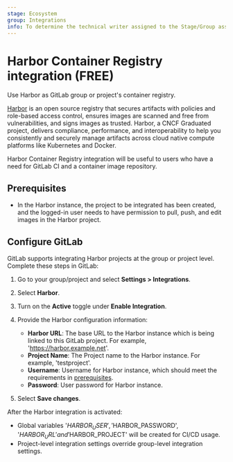 ```yaml
---
stage: Ecosystem
group: Integrations
info: To determine the technical writer assigned to the Stage/Group associated with this page, see https://about.gitlab.com/handbook/engineering/ux/technical-writing/#assignments
---
```


# Harbor Container Registry integration **(FREE)**

Use Harbor as GitLab group or project's container registry.

[Harbor](https://goharbor.io/) is an open source registry that secures artifacts with policies and role-based access control, ensures images are scanned and free from vulnerabilities, and signs images as trusted. Harbor, a CNCF Graduated project, delivers compliance, performance, and interoperability to help you consistently and securely manage artifacts across cloud native compute platforms like Kubernetes and Docker.

Harbor Container Registry integration will be useful to users who have a need for GitLab CI and a container image repository.

## Prerequisites

- In the Harbor instance, the project to be integrated has been created, and the logged-in user needs to have permission to pull, push, and edit images in the Harbor project.

## Configure GitLab

GitLab supports integrating Harbor projects at the group or project level. Complete these steps in GitLab:

1. Go to your group/project and select **Settings > Integrations**.
1. Select **Harbor**.
1. Turn on the **Active** toggle under **Enable Integration**.
1. Provide the Harbor configuration information:
   - **Harbor URL**: The base URL to the Harbor instance which is being linked to this GitLab project. For example, 'https://harbor.example.net'.
   - **Project Name**: The Project name to the Harbor instance. For example, 'testproject'.  
   - **Username**: Username for Harbor instance, which should meet the requirements in  [prerequisites](#prerequisites).
   - **Password**: User password for Harbor instance.

1. Select **Save changes**.

After the Harbor integration is activated:

- Global variables '$HARBOR_USER', '$HARBOR_PASSWORD', '$HARBOR_URL' and '$HARBOR_PROJECT' will be created for CI/CD usage.
- Project-level integration settings override group-level integration settings.
